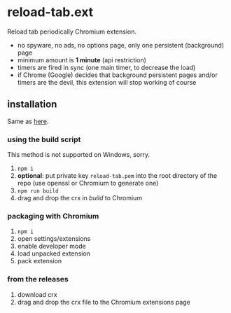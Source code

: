 # reload-tab.ext

Reload tab periodically Chromium extension. 

* no spyware, no ads, no options page, only one persistent (background) page
* minimum amount is __1 minute__ (api restriction)
* timers are fired in sync (one main timer, to decrease the load)
* if Chrome (Google) decides that background persistent pages and/or timers
  are the devil, this extension will stop working of course

## installation

Same as [here](https://github.com/szkrd/new-tab.ext).

### using the build script

This method is not supported on Windows, sorry.

1. `npm i`
2. __optional__: put private key `reload-tab.pem` into the root directory of the repo (use openssl or Chromium to generate one)
3. `npm run build`
4. drag and drop the crx in _build_ to Chromium

### packaging with Chromium

1. `npm i`
2. open settings/extensions
3. enable developer mode
4. load unpacked extension
5. pack extension

### from the releases

1. download crx
2. drag and drop the crx file to the Chromium extensions page
